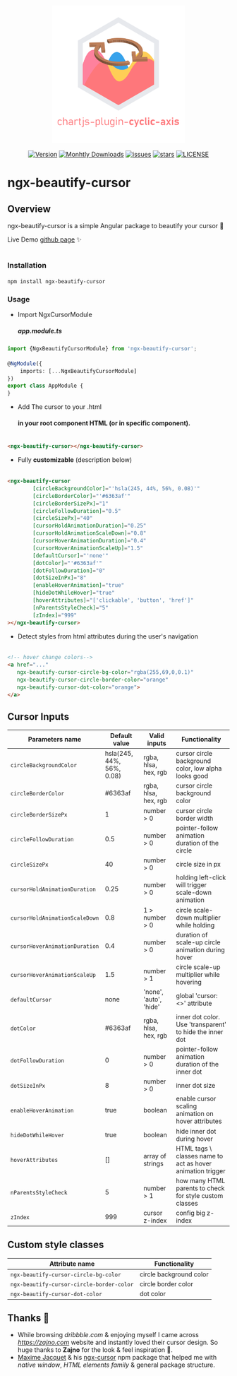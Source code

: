 <p align="center">
  <img src="https://github.com/MaorAssayag/chartjs-plugin-cyclic-axis/blob/main/assets/chartjs-cyclic-axis-logo.svg" alt="Your image title" width="300"/>
</p>

<p align="center">
  <a href="//npmjs.com/package/ngx-beautify-cursor"><img src="https://badge.fury.io/js/ngx-beautify-cursor.svg" alt="Version"></a>
  <a href="//npmjs.com/package/ngx-beautify-cursor"><img src="https://img.shields.io/npm/dm/ngx-beautify-cursor?color=orange" alt="Monhtly Downloads"></a>
  <a href="https://github.com/maorassayag/ngx-beautify-cursor/issues"><img src="https://img.shields.io/github/issues/maorassayag/ngx-beautify-cursor" alt="issues"></a>
  <a href="https://github.com/maorassayag/ngx-beautify-cursor"><img src="https://img.shields.io/github/stars/maorassayag/ngx-beautify-cursor" alt="stars"></a>
  <a href="https://github.com/maorassayag/ngx-beautify-cursor/blob/master/LICENSE"><img src="https://img.shields.io/github/license/maorassayag/ngx-beautify-cursor?color=skyblue" alt="LICENSE"></a>
</p>

# ngx-beautify-cursor

## Overview

ngx-beautify-cursor is a simple Angular package to beautify your cursor :clap:

Live Demo [github page](https://maorassayag.github.io/ngx-beautify-cursor/) :sparkles:

#

### Installation

`npm install ngx-beautify-cursor`

### Usage

- Import NgxCursorModule
  ##### app.module.ts

```ts
import {NgxBeautifyCursorModule} from 'ngx-beautify-cursor';

@NgModule({
    imports: [...NgxBeautifyCursorModule]
})
export class AppModule {
}
```

- Add The cursor to your .html
  #### in your root component HTML (or in specific component).

```html

<ngx-beautify-cursor></ngx-beautify-cursor>
```

- Fully **customizable** (description below)

```html

<ngx-beautify-cursor
        [circleBackgroundColor]="'hsla(245, 44%, 56%, 0.08)'"
        [circleBorderColor]="'#6363af'"
        [circleBorderSizePx]="1"
        [circleFollowDuration]="0.5"
        [circleSizePx]="40"
        [cursorHoldAnimationDuration]="0.25"
        [cursorHoldAnimationScaleDown]="0.8"
        [cursorHoverAnimationDuration]="0.4"
        [cursorHoverAnimationScaleUp]="1.5"
        [defaultCursor]="'none'"
        [dotColor]="'#6363af'"
        [dotFollowDuration]="0"
        [dotSizeInPx]="8"
        [enableHoverAnimation]="true"
        [hideDotWhileHover]="true"
        [hoverAttributes]="['clickable', 'button', 'href']"
        [nParentsStyleCheck]="5"
        [zIndex]="999"
></ngx-beautify-cursor>

```

- Detect styles from html attributes during the user's navigation

```html

<!-- hover change colors-->
<a href="..."
   ngx-beautify-cursor-circle-bg-color="rgba(255,69,0,0.1)"
   ngx-beautify-cursor-circle-border-color="orange"
   ngx-beautify-cursor-dot-color="orange">
</a>
```

## Cursor Inputs

| Parameters name                | Default value             | Valid inputs               | Functionality                                               |
| ------------------------------ | ------------------------- | -------------------------- |------------------------------------------------------------ |
| `circleBackgroundColor`        | hsla(245, 44%, 56%, 0.08) | rgba, hlsa, hex, rgb       | cursor circle background color, low alpha looks good        |
| `circleBorderColor`            | #6363af                   | rgba, hlsa, hex, rgb       | cursor circle background color                              |
| `circleBorderSizePx`           | 1                         | number > 0                 | cursor circle border width                                  |
| `circleFollowDuration`         | 0.5                       | number > 0                 | pointer-follow animation duration of the circle             |
| `circleSizePx`                 | 40                        | number > 0                 | circle size in px                                           |
| `cursorHoldAnimationDuration`  | 0.25                      | number > 0                 | holding left-click will trigger scale-down animation        |
| `cursorHoldAnimationScaleDown` | 0.8                       | 1 > number > 0             | circle scale-down multiplier while holding                  |
| `cursorHoverAnimationDuration` | 0.4                       | number > 0                 | duration of scale-up circle animation during hover          |
| `cursorHoverAnimationScaleUp`  | 1.5                       | number > 1                 | circle scale-up multiplier while hovering                   |
| `defaultCursor`                | none                      | 'none', 'auto', 'hide'     | global 'cursor: <>' attribute                               |
| `dotColor`                     | #6363af                   | rgba, hlsa, hex, rgb       | inner dot color. Use 'transparent' to hide the inner dot    |
| `dotFollowDuration`            | 0                         | number > 0                 | pointer-follow animation duration of the inner dot          |
| `dotSizeInPx`                  | 8                         | number > 0                 | inner dot size                                              |
| `enableHoverAnimation`         | true                      | boolean                    | enable cursor scaling animation on hover attributes         |
| `hideDotWhileHover`            | true                      | boolean                    | hide inner dot during hover                                 |
| `hoverAttributes`              | []                        | array of strings           | HTML tags \ classes name to act as hover animation trigger  |
| `nParentsStyleCheck`           | 5                         | number > 1                 | how many HTML parents to check for style custom classes     |
| `zIndex`                       | 999                       | cursor z-index             | config big z-index                                          |

## Custom style classes

| Attribute name                              | Functionality             |
| ------------------------------------------- | ------------------------- |
| `ngx-beautify-cursor-circle-bg-color`       | circle background color   |
| `ngx-beautify-cursor-circle-border-color`   | circle border color       |
| `ngx-beautify-cursor-dot-color`             | dot color                 |

## Thanks :blue_heart:

* While browsing *dribbble.com* & enjoying myself I came across *https://zajno.com* website and instantly loved their
  cursor design. So huge thanks to **Zajno** for the look & feel inspiration :raised_hands:.
* [Maxime Jacquet](https://github.com/maxime1jacquet) &
  his [ngx-cursor](https://github.com/maxime1jacquet/npm-directives/tree/master/projects/ngx-cursor) npm package that
  helped me with *native window*, *HTML elements family* & general package structure.
